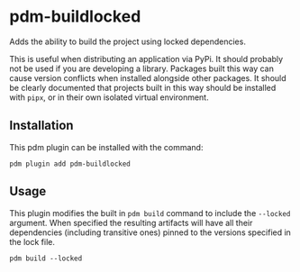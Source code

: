 # pdm-buildlocked

Adds the ability to build the project using locked dependencies.

This is useful when distributing an application via PyPi. It should probably not be
used if you are developing a library. Packages built this way can cause version 
conflicts when installed alongside other packages. It should be clearly documented that
projects built in this way should be installed with `pipx`, or in their own isolated
virtual environment.

## Installation
This pdm plugin can be installed with the command:

`pdm plugin add pdm-buildlocked`

## Usage
This plugin modifies the built in `pdm build` command to include the `--locked` argument. 
When specified the resulting artifacts will have all their dependencies (including 
transitive ones) pinned to the versions specified in the lock file.

`pdm build --locked`
